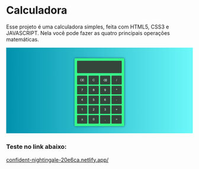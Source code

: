 # Calculadora
Esse projeto é uma calculadora simples, feita com HTML5, CSS3 e JAVASCRIPT. Nela você pode fazer as quatro principais operações matemáticas.
 
<img alt="gif calculadora" title="gif calculadora" src="./calculadora.gif">

### Teste no link abaixo:
<a href="https://confident-nightingale-20e6ca.netlify.app/">confident-nightingale-20e6ca.netlify.app/</a>

